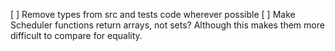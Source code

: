 [ ] Remove types from src and tests code wherever possible
[ ] Make Scheduler functions return arrays, not sets? Although this makes them more difficult to compare for equality.